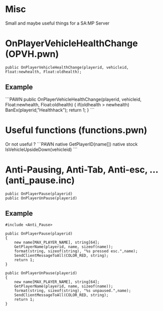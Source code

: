 Misc
====

Small and maybe useful things for a SA:MP Server

<h1>OnPlayerVehicleHealthChange (OPVH.pwn)</h1>

```PAWN
public OnPlayerVehicleHealthChange(playerid, vehicleid, Float:newhealth, Float:oldhealth);
```

<h2>Example</h2>
```PAWN
public OnPlayerVehicleHealthChange(playerid, vehicleid, Float:newhealth, Float:oldhealth)
{
    if(oldhealth > newhealth) BanEx(playerid,"Healthhack");
    return 1;
}
```

<h1>Useful functions (functions.pwn) </h1>
Or not useful ?
```PAWN
native GetPlayerID(name[])
native stock IsVehicleUpsideDown(vehicleid)
```

<h1>Anti-Pausing, Anti-Tab, Anti-esc, ... (anti_pause.inc)</h1>

```PAWN
public OnPlayerPause(playerid)
public OnPlayerUnPause(playerid)
```

<h2>Example</h2>

```PAWN
#include <Anti_Pause>
 
public OnPlayerPause(playerid)
{
    new name[MAX_PLAYER_NAME], string[64];
    GetPlayerName(playerid, name, sizeof(name));
    format(string, sizeof(string), "%s pressed esc.",name);
    SendClientMessageToAll(COLOR_RED, string);
    return 1;
}
 
public OnPlayerUnPause(playerid)
{
    new name[MAX_PLAYER_NAME], string[64];
    GetPlayerName(playerid, name, sizeof(name));
    format(string, sizeof(string), "%s unpaused.",name);
    SendClientMessageToAll(COLOR_RED, string);
    return 1;
}
```
